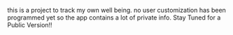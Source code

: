 this is a project to track my own well being.
no user customization has been programmed yet so the app contains a lot of private info. 
Stay Tuned for a Public Version!!